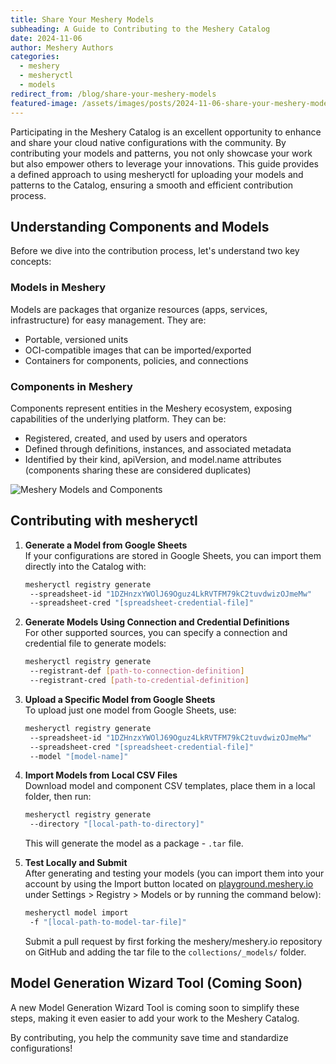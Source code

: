 ```yaml
---
title: Share Your Meshery Models
subheading: A Guide to Contributing to the Meshery Catalog
date: 2024-11-06
author: Meshery Authors
categories:
  - meshery
  - mesheryctl
  - models
redirect_from: /blog/share-your-meshery-models
featured-image: /assets/images/posts/2024-11-06-share-your-meshery-models/meshery-catalog-blog.webp
---
```


Participating in the Meshery Catalog is an excellent opportunity to enhance and share your cloud native configurations with the community. By contributing your models and patterns, you not only showcase your work but also empower others to leverage your innovations. This guide provides a defined approach to using mesheryctl for uploading your models and patterns to the Catalog, ensuring a smooth and efficient contribution process.

## Understanding Components and Models

Before we dive into the contribution process, let's understand two key concepts:

### Models in Meshery

Models are packages that organize resources (apps, services, infrastructure) for easy management. They are:

- Portable, versioned units
- OCI-compatible images that can be imported/exported
- Containers for components, policies, and connections

### Components in Meshery

Components represent entities in the Meshery ecosystem, exposing capabilities of the underlying platform. They can be:

- Registered, created, and used by users and operators
- Defined through definitions, instances, and associated metadata
- Identified by their kind, apiVersion, and model.name attributes (components sharing these are considered duplicates)

<img src="/assets/images/posts/2024-11-06-share-your-meshery-models/meshery-models-breakdown.png" alt="Meshery Models and Components" style="max-width: 100%; height: auto;" />

## Contributing with mesheryctl

1. **Generate a Model from Google Sheets**  
   If your configurations are stored in Google Sheets, you can import them directly into the Catalog with:

   ```bash
   mesheryctl registry generate
    --spreadsheet-id "1DZHnzxYWOlJ69Oguz4LkRVTFM79kC2tuvdwizOJmeMw"
    --spreadsheet-cred "[spreadsheet-credential-file]"
   ```

2. **Generate Models Using Connection and Credential Definitions**  
   For other supported sources, you can specify a connection and credential file to generate models:

   ```bash
   mesheryctl registry generate
    --registrant-def [path-to-connection-definition]
    --registrant-cred [path-to-credential-definition]
   ```

3. **Upload a Specific Model from Google Sheets**  
   To upload just one model from Google Sheets, use:

   ```bash
   mesheryctl registry generate
    --spreadsheet-id "1DZHnzxYWOlJ69Oguz4LkRVTFM79kC2tuvdwizOJmeMw"
    --spreadsheet-cred "[spreadsheet-credential-file]"
    --model "[model-name]"
   ```

4. **Import Models from Local CSV Files**  
   Download model and component CSV templates, place them in a local folder, then run:

   ```bash
   mesheryctl registry generate
    --directory "[local-path-to-directory]"
   ```

   This will generate the model as a package - `.tar` file.

5. **Test Locally and Submit**  
   After generating and testing your models (you can import them into your account by using the Import button located on [playground.meshery.io](https://playground.meshery.io) under Settings > Registry > Models or by running the command below):
   ```bash
   mesheryctl model import
    -f "[local-path-to-model-tar-file]"
   ```
   Submit a pull request by first forking the meshery/meshery.io repository on GitHub and adding the tar file to the `collections/_models/` folder.

## Model Generation Wizard Tool (Coming Soon)

A new Model Generation Wizard Tool is coming soon to simplify these steps, making it even easier to add your work to the Meshery Catalog.

By contributing, you help the community save time and standardize configurations!
